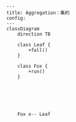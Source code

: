 ﻿```mermaid
---
title: Aggregation：集約
config:
---
classDiagram
    direction TB

    class Leaf {
        +fall()
    }

    class Fox {
        +run()
    }





 
    Fox o-- Leaf

```